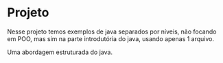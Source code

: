 # Projeto

Nesse projeto temos exemplos de java separados por níveis, não focando em POO, mas sim na parte introdutória do java, usando apenas 1 arquivo.

Uma abordagem estruturada do java.